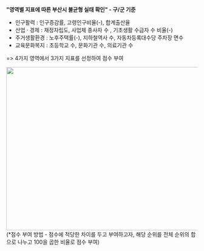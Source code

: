 **"영역별 지표에 따른 부산시 불균형 실태 확인" - 구/군 기준**

- 인구활력 : 인구증감률, 고령인구비율(-), 합계출산율<br>
- 산업 · 경제 : 재정자립도, 사업체 종사자 수 , 기초생활 수급자 수 비율(-)<br>
- 주거생활환경 : 노후주택률(-), 지하철역사 수, 자동차등록대수당 주차장 면수<br>
- 교육문화복지 : 초등학교 수, 문화기관 수, 의료기관 수<br>

=> 4가지 영역에서 3가지 지표를 선정하여 점수 부여


<img src="https://user-images.githubusercontent.com/76564438/196926531-b312a5cc-2c6b-4601-a471-6b4cfad250af.png" width="600" height="430"/>
(*점수 부여 방법 - 점수에 적당한 차이를 두고 부여하고자, 해당 순위를 전체 순위의 합으로 나누고 100을 곱한 비율로 점수 부여)
